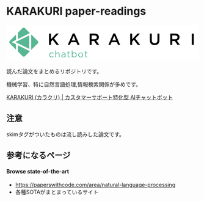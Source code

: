 # KARAKURI paper-readings
![karakuri_logo.png](./karakuri_logo.png)

読んだ論文をまとめるリポジトリです。

機械学習、特に自然言語処理,情報検索関係が多めです。

<a href="https://karakuri.ai/">KARAKURI (カラクリ) | カスタマーサポート特化型 AIチャットボット</a>

## 注意
skimタグがついたものは流し読みした論文です。

## 参考になるページ
#### Browse state-of-the-art
- https://paperswithcode.com/area/natural-language-processing
- 各種SOTAがまとまっているサイト
